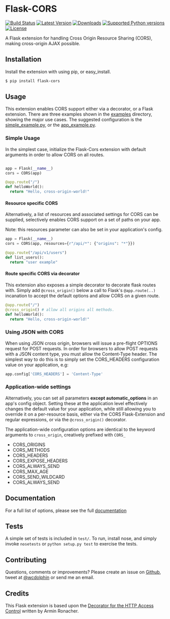 # Flask-CORS

[![Build Status](https://api.travis-ci.org/wcdolphin/flask-cors.svg?branch=master)](https://travis-ci.org/wcdolphin/flask-cors) [![Latest Version](https://pypip.in/version/Flask-Cors/badge.svg)](https://pypi.python.org/pypi/Flask-Cors/) [![Downloads](https://pypip.in/download/Flask-Cors/badge.svg)](https://pypi.python.org/pypi/Flask-Cors/) [![Supported Python versions](https://pypip.in/py_versions/Flask-Cors/badge.svg)](https://pypi.python.org/pypi/Flask-Cors/) [![License](https://pypip.in/license/Flask-Cors/badge.svg)](https://pypi.python.org/pypi/Flask-Cors/)

A Flask extension for handling Cross Origin Resource Sharing (CORS), making cross-origin AJAX possible.

## Installation

Install the extension with using pip, or easy_install.

```bash
$ pip install flask-cors
```

## Usage

This extension enables CORS support either via a decorator, or a Flask extension. There are three examples shown in the [examples](https://github.com/wcdolphin/flask-cors/tree/master/examples) directory, showing the major use cases. The suggested configuration is the [simple_example.py](https://github.com/wcdolphin/flask-cors/tree/master/examples/simple_example.py), or the [app_example.py](https://github.com/wcdolphin/flask-cors/tree/master/examples/app_based_example.py).


### Simple Usage

In the simplest case, initialize the Flask-Cors extension with default arguments in order to allow CORS on all routes.

```python

app = Flask(__name__)
cors = CORS(app)

@app.route("/")
def helloWorld():
  return "Hello, cross-origin-world!"
```

#### Resource specific CORS

Alternatively, a list of resources and associated settings for CORS can be supplied, selectively enables CORS support on a set of paths on your app.

Note: this resources parameter can also be set in your application's config.

```python
app = Flask(__name__)
cors = CORS(app, resources={r"/api/*": {"origins": "*"}})

@app.route("/api/v1/users")
def list_users():
  return "user example"
```

#### Route specific CORS via decorator

This extension also exposes a simple decorator to decorate flask routes with. Simply add `@cross_origin()` below a call to Flask's `@app.route(..)` incanation to accept the default options and allow CORS on a given route.

```python
@app.route("/")
@cross_origin() # allow all origins all methods.
def helloWorld():
  return "Hello, cross-origin-world!"
```


### Using JSON with CORS

When using JSON cross origin, browsers will issue a pre-flight OPTIONS request for POST requests. In order for browsers to allow POST requests with a JSON content type, you must allow the Content-Type header. The simplest way to do this is to simply set the CORS_HEADERS configuration value on your application, e.g:

```python
app.config['CORS_HEADERS'] = 'Content-Type'
```


### Application-wide settings

Alternatively, you can set all parameters **except automatic_options** in an app's config object. Setting these at the application level effectively changes the default value for your application, while still allowing you to override it on a per-resource basis, either via the CORS Flask-Extension and regular expressions, or via the `@cross_origin()` decorator.


The application-wide configuration options are identical to the keyword arguments to `cross_origin`, creatively prefixed with `CORS_`


* CORS_ORIGINS
* CORS_METHODS
* CORS_HEADERS
* CORS_EXPOSE_HEADERS
* CORS_ALWAYS_SEND
* CORS_MAX_AGE
* CORS_SEND_WILDCARD
* CORS_ALWAYS_SEND


## Documentation

For a full list of options, please see the full [documentation](http://flask-cors.readthedocs.org/en/latest/)


## Tests

A simple set of tests is included in `test/`. To run, install nose, and simply invoke `nosetests` or `python setup.py test` to exercise the tests.

## Contributing

Questions, comments or improvements? Please create an issue on [Github](https://github.com/wcdolphin/flask-cors), tweet at [@wcdolphin](https://twitter.com/wcdolphin) or send me an email.

## Credits

This Flask extension is based upon the [Decorator for the HTTP Access Control](http://flask.pocoo.org/snippets/56/) written by Armin Ronacher.
